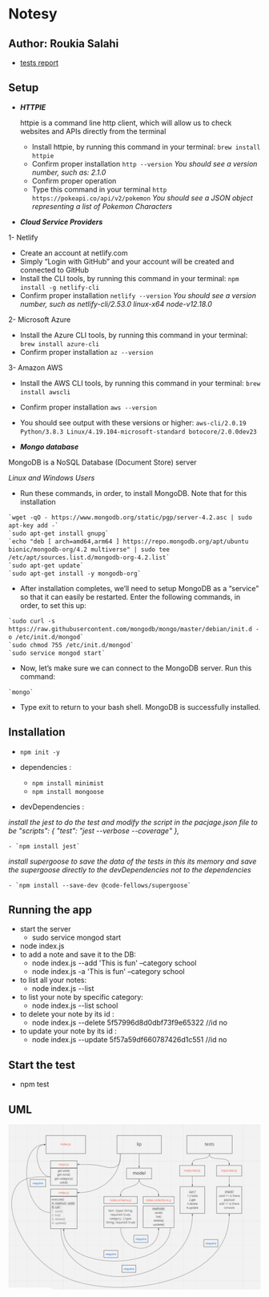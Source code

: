 # Notesy

## Author: Roukia Salahi

- [tests report](https://github.com/roukia-401-advanced-javascript/notes/actions)

## Setup

- ***HTTPIE***

  httpie is a command line http client, which will allow us to check websites and APIs directly from the terminal

   - Install httpie, by running this command in your terminal:
`brew install httpie`
   - Confirm proper installation
`http --version`
   *You should see a version number, such as: 2.1.0*
  - Confirm proper operation
  - Type this command in your terminal
`http https://pokeapi.co/api/v2/pokemon`
  *You should see a JSON object representing a list of Pokemon Characters*
  
 - ***Cloud Service Providers***
 
 1- Netlify
   - Create an account at netlify.com
   - Simply “Login with GitHub” and your account will be created and connected to GitHub
   - Install the CLI tools, by running this command in your terminal:
       `npm install -g netlify-cli`
   - Confirm proper installation
       `netlify --version`
*You should see a version number, such as netlify-cli/2.53.0 linux-x64 node-v12.18.0*

 2- Microsoft Azure
 
  - Install the Azure CLI tools, by running this command in your terminal:
      `brew install azure-cli`
  - Confirm proper installation
      `az --version`

3- Amazon AWS

  - Install the AWS CLI tools, by running this command in your terminal:
      `brew install awscli`
  - Confirm proper installation
      `aws --version`
  - You should see output with these versions or higher:
      `aws-cli/2.0.19 Python/3.8.3 Linux/4.19.104-microsoft-standard botocore/2.0.0dev23`
  
 - ***Mongo database***
 
  MongoDB is a NoSQL Database (Document Store) server
  
  *Linux and Windows Users*
  
   - Run these commands, in order, to install MongoDB. Note that for this installation
    
    `wget -qO - https://www.mongodb.org/static/pgp/server-4.2.asc | sudo apt-key add -`
    `sudo apt-get install gnupg`
    `echo "deb [ arch=amd64,arm64 ] https://repo.mongodb.org/apt/ubuntu bionic/mongodb-org/4.2 multiverse" | sudo tee /etc/apt/sources.list.d/mongodb-org-4.2.list`
    `sudo apt-get update`
    `sudo apt-get install -y mongodb-org`
    
   - After installation completes, we’ll need to setup MongoDB as a “service” so that it can easily be restarted. Enter the following commands, in order, to set this up:
    
    `sudo curl -s https://raw.githubusercontent.com/mongodb/mongo/master/debian/init.d -o /etc/init.d/mongod`
    `sudo chmod 755 /etc/init.d/mongod`
    `sudo service mongod start`
    
   - Now, let’s make sure we can connect to the MongoDB server. Run this command:
    
    `mongo`
    
   - Type exit to return to your bash shell. MongoDB is successfully installed.
    
   ## Installation

 - `npm init -y`
  - dependencies :
  
    - `npm install minimist`
    - `npm install mongoose`
    
  - devDependencies :
  
  *install the jest to do the test and modify the script in the pacjage.json file to be "scripts": {
    "test": "jest --verbose --coverage"
  },*
  
    - `npm install jest`
    
   *install supergoose to save the data of the tests in this its memory and save the supergoose directly to the devDependencies not to the dependencies*
   
    - `npm install --save-dev @code-fellows/supergoose`



## Running the app 

- start the server
     - sudo service mongod start
- node index.js
- to add a note and save it to the DB:
  - node index.js --add 'This is fun' –category school
  - node index.js -a 'This is fun' –category school
- to list all your notes:
  - node index.js --list
- to list your note by specific category:
  - node index.js --list school
- to delete your note by its id :
  - node index.js --delete 5f57996d8d0dbf73f9e65322 //id no
- to update your note by its id :
  - node index.js --update 5f57a59df660787426d1c551 //id no


## Start the test

- npm test

## UML
![UML](/assets/uml.jpg)


